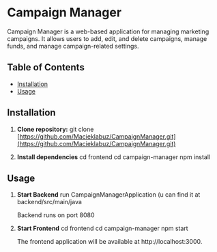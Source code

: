 # Campaign Manager

Campaign Manager is a web-based application for managing marketing campaigns. It allows users to add, edit, and delete campaigns, manage funds, and manage campaign-related settings.

## Table of Contents
- [Installation](#installation)
- [Usage](#use)

## Installation

1. **Clone repository:**
   git clone [https://github.com/Macieklabuz/CampaignManager.git](https://github.com/Macieklabuz/CampaignManager.git)

2. **Install dependencies**
   cd frontend
   cd campaign-manager
   npm install

## Usage

1. **Start Backend**
   run CampaignManagerApplication (u can find it at backend/src/main/java
      
   Backend runs on port 8080

3. **Start Frontend**
   cd frontend
   cd campaign-manager
   npm start

   The frontend application will be available at http://localhost:3000.


